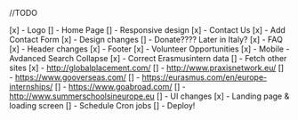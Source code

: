 //TODO

[x] - Logo
[] - Home Page
[] - Responsive design
[x] - Contact Us
    [x] - Add Contact Form
    [x] - Design changes
[] - Donate???? Later in Italy?
[x] - FAQ
[x] - Header changes
[x] - Footer
[x] - Volunteer Opportunities
[x] - Mobile - Avdanced Search Collapse
[x] - Correct Erasmusintern data
[] - Fetch other sites
    [x] - http://globalplacement.com/
    [] - http://www.praxisnetwork.eu/
    [] - https://www.gooverseas.com/
    [] - https://eurasmus.com/en/europe-internships/
    [] - https://www.goabroad.com/
    [] - http://www.summerschoolsineurope.eu
[] - UI changes
[x] - Landing page & loading screen
[] - Schedule Cron jobs
[] - Deploy!
